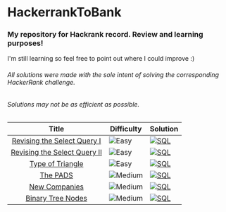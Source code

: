 # HackerrankToBank

### My repository for Hackrank record. Review and learning purposes!   
I'm still learning so feel free to point out where I could improve :)
###### _All solutions were made with the sole intent of solving the corresponding HackerRank challenge._  
###### _Solutions may not be as efficient as possible._

| Title                                                                                                                           | Difficulty                                                             |  Solution                                                                      |
| :----: | -------------------------------------------------------------------- |  ----------------------------------------------------------------------------- |
| [Revising the Select Query I](https://www.hackerrank.com/challenges/revising-the-select-query/problem)                                                                               | ![Easy](https://img.shields.io/badge/Easy-5cb85c.svg?style=flat) | [![SQL](https://img.shields.io/badge/SQL-%20-yellow)](https://github.com/tchLin/HackerrankToBank/blob/main/solutions/SQL/revising_the_select_query_I.SQL)          |
| [Revising the Select Query II](https://www.hackerrank.com/challenges/revising-the-select-query-2)                                                                               | ![Easy](https://img.shields.io/badge/Easy-5cb85c.svg?style=flat) | [![SQL](https://img.shields.io/badge/SQL-%20-yellow)](https://github.com/tchLin/HackerrankToBank/blob/main/solutions/SQL/evising_the_select_query_II.SQL)          |
| [Type of Triangle](https://www.hackerrank.com/challenges/what-type-of-triangle/problem)                                                                               | ![Easy](https://img.shields.io/badge/Easy-5cb85c.svg?style=flat) | [![SQL](https://img.shields.io/badge/SQL-%20-yellow)](https://github.com/tchLin/HackerrankToBank/blob/main/solutions/SQL/type_of_triangle.SQL)
| [The PADS](https://www.hackerrank.com/challenges/the-pads/problem)                                                                               | ![Medium](https://img.shields.io/badge/Medium-f0ad4e.svg?style=flat) | [![SQL](https://img.shields.io/badge/SQL-%20-yellow)](https://github.com/tchLin/HackerrankToBank/blob/main/solutions/SQL/the_pads.SQL)
| [New Companies](https://www.hackerrank.com/challenges/the-company/problem)                                                                               | ![Medium](https://img.shields.io/badge/Medium-f0ad4e.svg?style=flat) | [![SQL](https://img.shields.io/badge/SQL-%20-yellow)](https://github.com/tchLin/HackerrankToBank/blob/main/solutions/SQL/new_companies.SQL)
| [Binary Tree Nodes](https://www.hackerrank.com/challenges/binary-search-tree-1/)                                                                               | ![Medium](https://img.shields.io/badge/Medium-f0ad4e.svg?style=flat) | [![SQL](https://img.shields.io/badge/SQL-%20-yellow)](https://github.com/tchLin/HackerrankToBank/blob/main/solutions/SQL/binary_tree_nodes.SQL)
